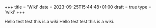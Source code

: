 +++
title = 'Wiki'
date = 2023-09-25T15:44:48+01:00
draft = true
type = 'wiki'
+++

Hello test test this is a wiki
Hello test test this is a wiki.
